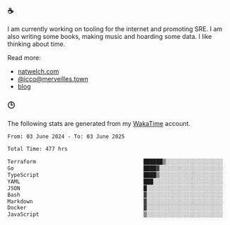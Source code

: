 ### ☕

I am currently working on tooling for the internet and promoting SRE. I am also writing some books, making music and hoarding some data. I like thinking about time.

Read more:

 - [natwelch.com](https://natwelch.com)
 - [@icco@merveilles.town](https://merveilles.town/@icco)
 - [blog](https://writing.natwelch.com)

### 🕒

The following stats are generated from my [WakaTime](https://wakatime.com/@icco) account.

<!--START_SECTION:waka-->

```txt
From: 03 June 2024 - To: 03 June 2025

Total Time: 477 hrs

Terraform                                  ██████▒░░░░░░░░░░░░░░░░░░   25.63 %
Go                                         ████▓░░░░░░░░░░░░░░░░░░░░   18.76 %
TypeScript                                 ████▒░░░░░░░░░░░░░░░░░░░░   17.97 %
YAML                                       ███░░░░░░░░░░░░░░░░░░░░░░   11.50 %
JSON                                       █░░░░░░░░░░░░░░░░░░░░░░░░   04.25 %
Bash                                       ▓░░░░░░░░░░░░░░░░░░░░░░░░   03.05 %
Markdown                                   ▓░░░░░░░░░░░░░░░░░░░░░░░░   02.81 %
Docker                                     ▓░░░░░░░░░░░░░░░░░░░░░░░░   02.79 %
JavaScript                                 ▒░░░░░░░░░░░░░░░░░░░░░░░░   01.89 %
```

<!--END_SECTION:waka-->
